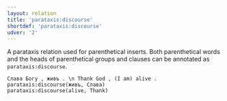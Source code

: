 ```yaml
---
layout: relation
title: 'parataxis:discourse'
shortdef: 'parataxis:discourse'
udver: '2'
---
```


A parataxis relation used for parenthetical inserts. 
Both parenthetical words and the heads of parenthetical groups and clauses can be annotated as `parataxis:discourse`.

~~~ sdparse
Слава Богу , живъ . \n Thank God , (I am) alive .
parataxis:discourse(живъ, Слава)
parataxis:discourse(alive, Thank)
~~~
